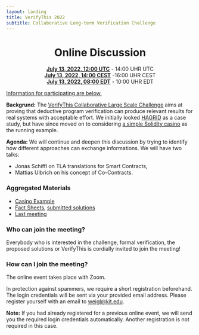 ```yaml
--- 
layout: landing 
title: VerifyThis 2022
subtitle: Collaborative Long-term Verification Challenge 
---
```


<center>

Online Discussion
=================


**[July 13, 2022, 12:00 UTC](https://www.timeanddate.com/worldclock/fixedtime.html?msg=VerifyThis&iso=20220713T12&p1=%3A&ah=2)** - 14:00 UHR UTC<br>
**[July 13, 2022, 14:00 CEST](https://www.timeanddate.com/worldclock/fixedtime.html?msg=VerifyThis&iso=20220713T12&p1=%3A&ah=2)** -16:00 UHR CEST<br>
**[July 13, 2022, 08:00 EDT](https://www.timeanddate.com/worldclock/fixedtime.html?msg=VerifyThis&iso=20220713T12&p1=%3A&ah=2)** - 10:00 UHR EDT

</center>

[Information for participating are below.](#participating)

**Backgrund:** The [VerifyThis Collaborative Large Scale Challenge](/)
aims at proving that deductive program verification can produce
relevant results for real systems with acceptable effort. We initially
looked [HAGRID](https://gitlab.com/hagrid-keyserver/hagrid) as a case
study, but have since moved on to considering [a simple Solidity
casino](/casino) as the running example.

**Agenda:** We will continue and deepen this discussion by trying to
identify how different approaches can exchange informations. We will
have two talks:

- Jonas Schiffl on TLA translations for Smart Contracts, 
- Mattias Ulbrich on his concept of Co-Contracts.


### Aggregated Materials

-   [Casino Example](/casino)
-   [Fact Sheets](/casino/spec/factsheets), [submitted solutions](/casino/spec)
-   [Last meeting](/online-event-march.html)

### Who can join the meeting?

Everybody who is interested in the challenge, formal verification, the
proposed solutions or VerifyThis is cordially invited to join the
meeting!

### How can I join the meeting?

The online event takes place with Zoom.

In protection against spammers, we require a short registration
beforehand. The login credentials will be sent via your provided email
address. Please register yourself with an email to
[weigl\@kit.edu](mailto:weigl@kit.edu?subject=VTLTC%20registration).

**Note:** If you had already registered for a previous online event,
we will send you the required login credentials automatically. Another
registration is not required in this case.
